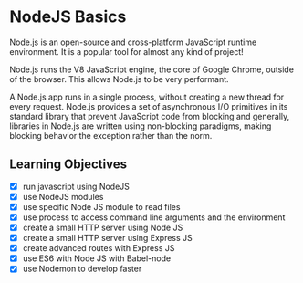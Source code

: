 # NodeJS Basics
Node.js is an open-source and cross-platform JavaScript runtime environment. It is a popular tool for almost any kind of project!

Node.js runs the V8 JavaScript engine, the core of Google Chrome, outside of the browser. This allows Node.js to be very performant.

A Node.js app runs in a single process, without creating a new thread for every request. Node.js provides a set of asynchronous I/O primitives in its standard library that prevent JavaScript code from blocking and generally, libraries in Node.js are written using non-blocking paradigms, making blocking behavior the exception rather than the norm.

## Learning Objectives

- [x] run javascript using NodeJS
- [x] use NodeJS modules
- [x] use specific Node JS module to read files
- [x] use process to access command line arguments and the environment
- [x] create a small HTTP server using Node JS
- [x] create a small HTTP server using Express JS
- [x] create advanced routes with Express JS
- [x] use ES6 with Node JS with Babel-node
- [x] use Nodemon to develop faster
